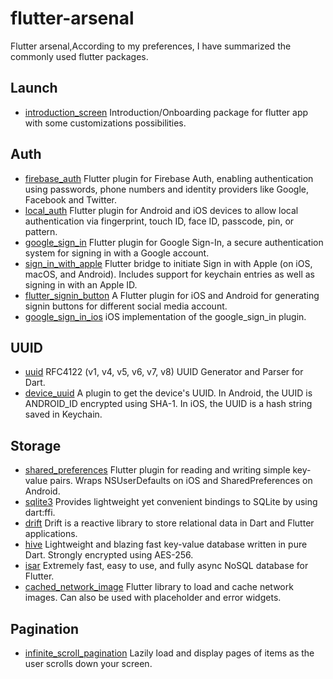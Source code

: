# flutter-arsenal
Flutter arsenal,According to my preferences, I have summarized the commonly used flutter packages.

## Launch
- [introduction_screen](https://pub.dev/packages/introduction_screen) Introduction/Onboarding package for flutter app with some customizations possibilities.

## Auth
- [firebase_auth](https://pub.dev/packages/firebase_auth) Flutter plugin for Firebase Auth, enabling authentication using passwords, phone numbers and identity providers like Google, Facebook and Twitter.
- [local_auth](https://pub.dev/packages/local_auth) Flutter plugin for Android and iOS devices to allow local authentication via fingerprint, touch ID, face ID, passcode, pin, or pattern.
- [google_sign_in](https://pub.dev/packages/google_sign_in) Flutter plugin for Google Sign-In, a secure authentication system for signing in with a Google account.
- [sign_in_with_apple](https://pub.dev/packages/sign_in_with_apple) Flutter bridge to initiate Sign in with Apple (on iOS, macOS, and Android). Includes support for keychain entries as well as signing in with an Apple ID.
- [flutter_signin_button](https://pub.dev/packages/flutter_signin_button) A Flutter plugin for iOS and Android for generating signin buttons for different social media account.
- [google_sign_in_ios](https://pub.dev/packages/google_sign_in_ios) iOS implementation of the google_sign_in plugin.

## UUID
- [uuid](https://pub.dev/packages/uuid) RFC4122 (v1, v4, v5, v6, v7, v8) UUID Generator and Parser for Dart.
- [device_uuid](https://pub.dev/packages/device_uuid) A plugin to get the device's UUID. In Android, the UUID is ANDROID_ID encrypted using SHA-1. In iOS, the UUID is a hash string saved in Keychain.

## Storage
- [shared_preferences](https://pub.dev/packages/shared_preferences) Flutter plugin for reading and writing simple key-value pairs. Wraps NSUserDefaults on iOS and SharedPreferences on Android.
- [sqlite3](https://pub.dev/packages/sqlite3) Provides lightweight yet convenient bindings to SQLite by using dart:ffi.
- [drift](https://pub.dev/packages/drift) Drift is a reactive library to store relational data in Dart and Flutter applications.
- [hive](https://pub.dev/packages/hive) Lightweight and blazing fast key-value database written in pure Dart. Strongly encrypted using AES-256.
- [isar](https://pub.dev/packages/isar) Extremely fast, easy to use, and fully async NoSQL database for Flutter.
- [cached_network_image](https://pub.dev/packages/cached_network_image) Flutter library to load and cache network images. Can also be used with placeholder and error widgets.
 
## Pagination
- [infinite_scroll_pagination](https://pub.dev/packages/infinite_scroll_pagination) Lazily load and display pages of items as the user scrolls down your screen.
